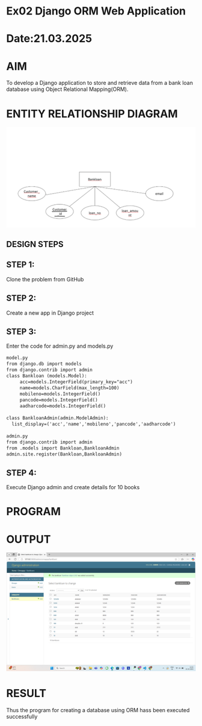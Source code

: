# Ex02 Django ORM Web Application
# Date:21.03.2025
# AIM
To develop a Django application to store and retrieve data from a bank loan database using Object Relational Mapping(ORM).

# ENTITY RELATIONSHIP DIAGRAM
![alt text](<Screenshot 2025-03-21 111720.png>)
## DESIGN STEPS
## STEP 1:
Clone the problem from GitHub

## STEP 2:
Create a new app in Django project

## STEP 3:
Enter the code for admin.py and models.py
```
model.py
from django.db import models
from django.contrib import admin
class Bankloan (models.Model):
     acc=models.IntegerField(primary_key="acc")
     name=models.CharField(max_length=100)
     mobileno=models.IntegerField()
     pancode=models.IntegerField()
     aadharcode=models.IntegerField()
     
class BankloanAdmin(admin.ModelAdmin):
  list_display=('acc','name','mobileno','pancode','aadharcode')

admin.py
from django.contrib import admin
from .models import Bankloan,BankloanAdmin
admin.site.register(Bankloan,BankloanAdmin)
```
## STEP 4:
Execute Django admin and create details for 10 books

# PROGRAM
# OUTPUT
![alt text](<Screenshot (92).png>)

# RESULT
Thus the program for creating a database using ORM hass been executed successfully
